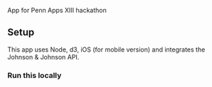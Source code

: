 App for Penn Apps XIII hackathon 
## Setup
This app uses Node, d3, iOS (for mobile version) and integrates the Johnson & Johnson API.

### Run this locally
